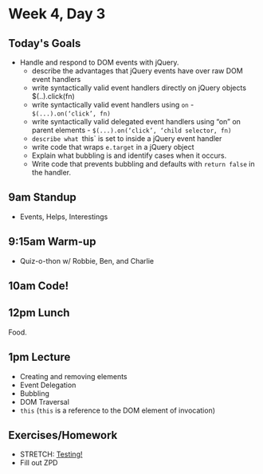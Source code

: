 # Week 4, Day 3

## Today's Goals

- Handle and respond to DOM events with jQuery.
  - describe the advantages that jQuery events have over raw DOM event handlers
  - write syntactically valid event handlers directly on jQuery objects $(..).click(fn)
  - write syntactically valid event handlers using `on` - `$(...).on(‘click’, fn)`
  - write syntactically valid delegated event handlers using “on” on parent elements - `$(...).on(‘click’, ‘child selector, fn)`
  - `describe what `this` is set to inside a jQuery event handler
  - write code that wraps `e.target` in a jQuery object
  - Explain what bubbling is and identify cases when it occurs.
  - Write code that prevents bubbling and defaults with `return false` in the handler.

## 9am Standup

- Events, Helps, Interestings

## 9:15am Warm-up

- Quiz-o-thon w/ Robbie, Ben, and Charlie

## 10am Code!

## 12pm Lunch

Food.

## 1pm Lecture

- Creating and removing elements
- Event Delegation
- Bubbling
- DOM Traversal
- `this` (`this` is a reference to the DOM element of invocation)

## Exercises/Homework

- STRETCH: [Testing!](https://github.com/gSchool/js-conditional-and-loop-fundamentals)
- Fill out ZPD
